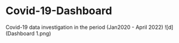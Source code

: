 # Covid-19-Dashboard
Covid-19 data investigation in the period (Jan2020 - April 2022)
![d](Dashboard 1.png)
